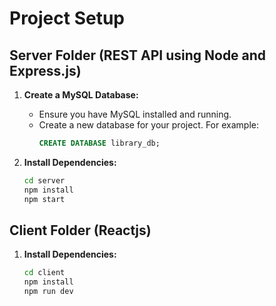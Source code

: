 # Project Setup

## Server Folder (REST API using Node and Express.js)

1. **Create a MySQL Database:**
   - Ensure you have MySQL installed and running.
   - Create a new database for your project. For example:
     ```sql
     CREATE DATABASE library_db;
     ```

2. **Install Dependencies:**
   ```bash
   cd server
   npm install
   npm start

## Client Folder (Reactjs)

1. **Install Dependencies:**
   ```bash
   cd client
   npm install
   npm run dev
